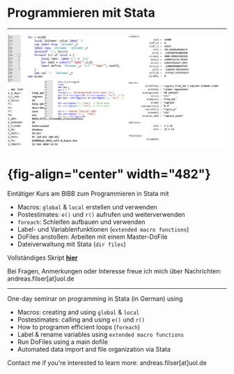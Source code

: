 # Programmieren mit Stata

------------------------------------------------------------------------

![](pics/00_titel.png) 
# {fig-align="center" width="482"}

Eintätiger Kurs am BIBB zum Programmieren in Stata mit

-   Macros: `global` & `local` erstellen und verwenden
-   Postestimates: `e()` und `r()` aufrufen und weiterverwenden
-   `foreach`: Schleifen aufbauen und verwenden
-   Label- und Variablenfunktionen (`extended macro functions`)
-   DoFiles anstoßen: Arbeiten mit einem Master-DoFile
-   Dateiverwaltung mit Stata (`dir files`)

Vollständiges Skript [**hier**](https://filius23.github.io/StataProgBIBB_2022/)

Bei Fragen, Anmerkungen oder Interesse freue ich mich über Nachrichten: andreas.filser\[at\]uol.de

------------------------------------------------------------------------

One-day seminar on programming in Stata (in German) using

-   Macros: creating and using `global` & `local`
-   Postestimates: calling and using `e()` und `r()`
-   How to programm efficient loops (`foreach`)
-   Label & rename variables using `extended macro functions`
-   Run DoFiles using a main dofile
-   Automated data import and file organization via Stata

Contact me if you're interested to learn more: andreas.filser\[at\]uol.de
